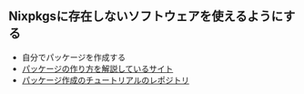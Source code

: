## Nixpkgsに存在しないソフトウェアを使えるようにする
- 自分でパッケージを作成する
- [パッケージの作り方を解説しているサイト](https://nix.dev/tutorials/packaging-existing-software.html)
- [パッケージ作成のチュートリアルのレポジトリ](https://github.com/misumisumi/making-nix-package-tutorial/tree/main)
